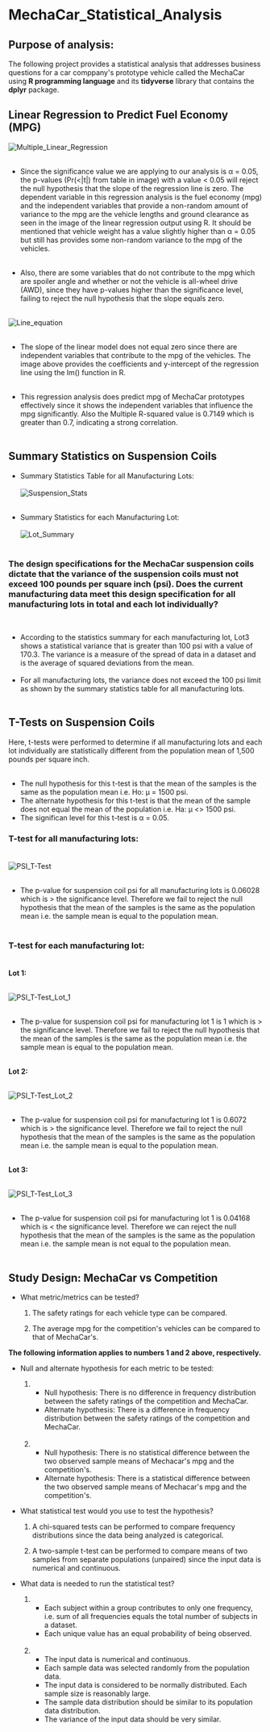 # MechaCar_Statistical_Analysis
## Purpose of analysis:
The following project provides a statistical analysis that addresses business questions for a car comppany's prototype vehicle called the MechaCar using **R programming language** and its **tidyverse** library that contains the **dplyr** package. 
## Linear Regression to Predict Fuel Economy (MPG)<br/>

![Multiple_Linear_Regression](./images/multiple_linear_regression_mpg.png)
<br/><br/>

* Since the significance value we are applying to our analysis is α = 0.05, the p-values (Pr(<|t|) from table in image) with a value < 0.05 will reject the null hypothesis that the slope of the regression line is zero. The dependent variable in this regression analysis is the fuel economy (mpg) and the independent variables that provide a non-random amount of variance to the mpg are the vehicle lengths and ground clearance as seen in the image of the linear regression output using R. It should be mentioned that vehicle weight has a value slightly higher than α = 0.05 but still has provides some non-random variance to the mpg of the vehicles. <br/><br/>

* Also, there are some variables that do not contribute to the mpg which are spoiler angle and whether or not the vehicle is all-wheel drive (AWD), since they have p-values higher than the significance level, failing to reject the null hypothesis that the slope equals zero. <br/><br/>

![Line_equation](./images/regression_line_eq.png)
<br/><br/>

* The slope of the linear model does not equal zero since there are independent variables that contribute to the mpg of the vehicles. The image above provides the coefficients and y-intercept of the regression line using the lm() function in R. <br/><br/>

* This regression analysis does predict mpg of MechaCar prototypes effectively since it shows the independent variables that influence the mpg significantly. Also the Multiple R-squared value is 0.7149 which is greater than 0.7, indicating a strong correlation. <br/><br/>

## Summary Statistics on Suspension Coils<br/>
* Summary Statistics Table for all Manufacturing Lots:<br/><br/>
![Suspension_Stats](./images/suspension_summary_stats.png)
<br/><br/>

* Summary Statistics for each Manufacturing Lot:<br/><br/>
![Lot_Summary](./images/lot_summary.png)
<br/><br/>

### The design specifications for the MechaCar suspension coils dictate that the variance of the suspension coils must not exceed 100 pounds per square inch (psi). Does the current manufacturing data meet this design specification for all manufacturing lots in total and each lot individually?
<br/>

* According to the statistics summary for each manufacturing lot, Lot3 shows a statistical variance that is greater than 100 psi with a value of 170.3. The variance is a measure of the spread of data in a dataset and is the average of squared deviations from the mean.
<br/><br/>
* For all manufacturing lots, the variance does not exceed the 100 psi limit as shown by the summary statistics table for all manufacturing lots.<br/><br/>

## T-Tests on Suspension Coils<br/>
Here, t-tests were performed to determine if all manufacturing lots and each lot individually are statistically different from the population mean of 1,500 pounds per square inch.<br/><br/>

* The null hypothesis for this t-test is that the mean of the samples is the same as the population mean i.e. Ho: μ = 1500 psi.
* The alternate hypothesis for this t-test is that the mean of the sample does not equal the mean of the population i.e. Ha: μ <> 1500 psi.
* The significan level for this t-test is α = 0.05.

### T-test for all manufacturing lots:<br/><br/>

![PSI_T-Test](./images/psi_t_test.png)<br/><br/>

* The p-value for suspension coil psi for all manufacturing lots is 0.06028 which is > the significance level. Therefore we fail to reject the null hypothesis that the mean of the samples is the same as the population mean i.e. the sample mean is equal to the population mean. <br/><br/>

### T-test for each manufacturing lot:<br/><br/>

**Lot 1:**<br/><br/>

![PSI_T-Test_Lot_1](./images/psi_t_test_lot1.png)<br/><br/>

* The p-value for suspension coil psi for manufacturing lot 1 is 1 which is > the significance level. Therefore we fail to reject the null hypothesis that the mean of the samples is the same as the population mean i.e. the sample mean is equal to the population mean. <br/><br/>

**Lot 2:**<br/><br/>

![PSI_T-Test_Lot_2](./images/psi_t_test_lot2.png)<br/><br/>

* The p-value for suspension coil psi for manufacturing lot 1 is 0.6072 which is > the significance level. Therefore we fail to reject the null hypothesis that the mean of the samples is the same as the population mean i.e. the sample mean is equal to the population mean. <br/><br/>

**Lot 3:**<br/><br/>

![PSI_T-Test_Lot_3](./images/psi_t_test_lot3.png)<br/><br/>

* The p-value for suspension coil psi for manufacturing lot 1 is 0.04168 which is < the significance level. Therefore we can reject the null hypothesis that the mean of the samples is the same as the population mean i.e. the sample mean is not equal to the population mean. <br/><br/> 

## Study Design: MechaCar vs Competition<br/>

* What metric/metrics can be tested? <br/>

    1) The safety ratings for each vehicle type can be compared.<br/>

    2) The average mpg for the competition's vehicles can be compared to that of MechaCar's. <br/>

**The following information applies to numbers 1 and 2 above, respectively.**

* Null and alternate hypothesis for each metric to be tested: <br/>

    1)  * Null hypothesis: There is no difference in frequency distribution between the safety ratings of the competition and MechaCar. <br/>
        * Alternate hypothesis: There is a difference in frequency distribution between the safety ratings of the competition and MechaCar. <br/><br/>
    2)  * Null hypothesis: There is no statistical difference between the two observed sample means of Mechacar's mpg and the competition's.<br/>
        * Alternate hypothesis: There is a statistical difference between the two observed sample means of Mechacar's mpg and the competition's.<br/>

* What statistical test would you use to test the hypothesis?<br/>

    1) A chi-squared tests can be performed to compare frequency distributions since the data being analyzed is categorical.<br/>

    2) A two-sample t-test can be performed to compare means of two samples from separate populations (unpaired) since the input data is numerical and continuous. <br/>

* What data is needed to run the statistical test? <br/>

    1)  * Each subject within a group contributes to only one frequency, i.e. sum of all frequencies equals the total number of subjects in a dataset. <br/>
        * Each unique value has an equal probability of being observed.<br/><br/>

    2)  * The input data is numerical and continuous.<br/> 
        * Each sample data was selected randomly from the population data. <br/>
        * The input data is considered to be normally distributed. Each sample size is reasonably large.<br/>
        * The sample data distribution should be similar to its population data distribution. <br/>
        * The variance of the input data should be very similar.<br/>